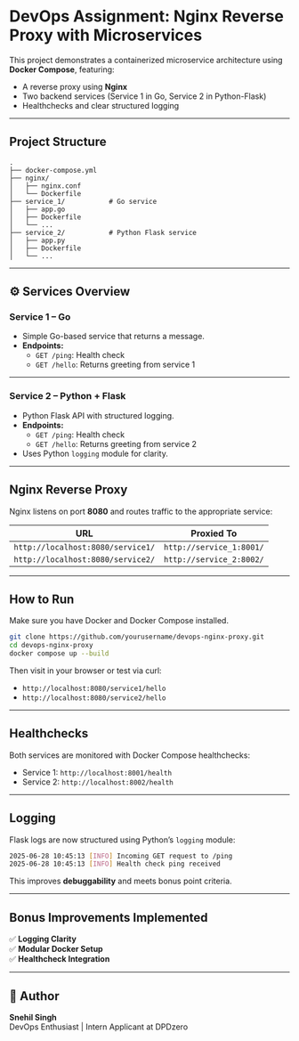 # DevOps Assignment: Nginx Reverse Proxy with Microservices

This project demonstrates a containerized microservice architecture using **Docker Compose**, featuring:
- A reverse proxy using **Nginx**
- Two backend services (Service 1 in Go, Service 2 in Python-Flask)
- Healthchecks and clear structured logging

---

## Project Structure

```
.
├── docker-compose.yml
├── nginx/
│   ├── nginx.conf
│   └── Dockerfile
├── service_1/           # Go service
│   ├── app.go
│   ├── Dockerfile
│   └── ... 
├── service_2/           # Python Flask service
│   ├── app.py
│   ├── Dockerfile
│   └── ...
```

---

## ⚙️ Services Overview

### Service 1 – Go

- Simple Go-based service that returns a message.
- **Endpoints:**
  - `GET /ping`: Health check
  - `GET /hello`: Returns greeting from service 1

---

### Service 2 – Python + Flask

- Python Flask API with structured logging.
- **Endpoints:**
  - `GET /ping`: Health check
  - `GET /hello`: Returns greeting from service 2
- Uses Python `logging` module for clarity.

---

## Nginx Reverse Proxy

Nginx listens on port **8080** and routes traffic to the appropriate service:

| URL                                | Proxied To                 |
|-----------------------------------|----------------------------|
| `http://localhost:8080/service1/` | `http://service_1:8001/`   |
| `http://localhost:8080/service2/` | `http://service_2:8002/`   |

---

## How to Run

Make sure you have Docker and Docker Compose installed.

```bash
git clone https://github.com/yourusername/devops-nginx-proxy.git
cd devops-nginx-proxy
docker compose up --build
```

Then visit in your browser or test via curl:

- `http://localhost:8080/service1/hello`
- `http://localhost:8080/service2/hello`

---

## Healthchecks

Both services are monitored with Docker Compose healthchecks:

- Service 1: `http://localhost:8001/health`
- Service 2: `http://localhost:8002/health`

---

## Logging

Flask logs are now structured using Python’s `logging` module:

```bash
2025-06-28 10:45:13 [INFO] Incoming GET request to /ping
2025-06-28 10:45:13 [INFO] Health check ping received
```

This improves **debuggability** and meets bonus point criteria.

---

## Bonus Improvements Implemented

✅ **Logging Clarity**  
✅ **Modular Docker Setup**  
✅ **Healthcheck Integration**  

---

## 📌 Author

**Snehil Singh**  
DevOps Enthusiast | Intern Applicant at DPDzero
